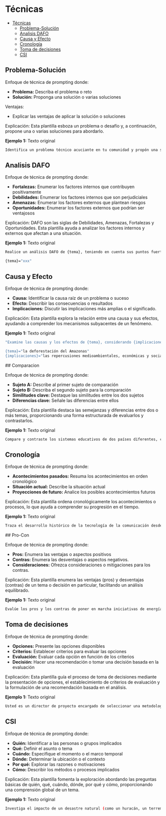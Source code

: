 # Técnicas

- [Técnicas](#técnicas)
  - [Problema-Solución](#problema-solución)
  - [Analisis DAFO](#analisis-dafo)
  - [Causa y Efecto](#causa-y-efecto)
  - [Cronología](#cronología)
  - [Toma de decisiones](#toma-de-decisiones)
  - [CSI](#csi)





## Problema-Solución

Enfoque de técnica de prompting donde:

* **Problema:** Describa el problema o reto
* **Solución:** Proponga una solución o varias soluciones

Ventajas:

* Explicar las ventajas de aplicar la solución o soluciones

Explicación: Esta plantilla esboza un problema o desafío y, a continuación, propone una o varias soluciones para abordarlo.

**Ejemplo 1:** Texto original

```bash
Identifica un problema técnico acuciante en tu comunidad y propón una solución global para mitigar su impacto
```





## Analisis DAFO

Enfoque de técnica de prompting donde:

* **Fortalezas:** Enumerar los factores internos que contribuyen positivamente
* **Debilidades:** Enumerar los factores internos que son perjudiciales
* **Amenazas:** Enumerar los factores externos que plantean riesgos
* **Oportunidades:** Enumerar los factores externos que podrían ser ventajosos

Explicación: DAFO son las siglas de Debilidades, Amenazas, Fortalezas y Oportunidades. Esta plantilla ayuda a analizar los factores internos y externos que afectan a una situación.

**Ejemplo 1:** Texto original

```bash
Realice un análisis DAFO de {tema}, teniendo en cuenta sus puntos fuertes y débiles internos, así como las oportunidades y amenazas externas del mercado

{tema}="xxx"
```





## Causa y Efecto

Enfoque de técnica de prompting donde:

* **Causa:** Identificar la causa raíz de un problema o suceso
* **Efecto:** Describir las consecuencias o resultados
* **Implicaciones:** Discutir las implicaciones más amplias o el significado.

Explicación: Esta plantilla explora la relación entre una causa y sus efectos, ayudando a comprender los mecanismos subyacentes de un fenómeno.

**Ejemplo 1:** Texto original

```bash
"Examine las causas y los efectos de {tema}, considerando {implicaciones}

{tema}="la deforestación del Amazonas"
{implicaciones}="las repercusiones medioambientales, económicas y sociales"
```





## Comparacion

Enfoque de técnica de prompting donde:

* **Sujeto A:** Describe al primer sujeto de comparación
* **Sujeto B:** Describa el segundo sujeto para la comparación
* **Similitudes clave:** Destaque las similitudes entre los dos sujetos
* **Diferencias clave:** Señale las diferencias entre ellos

Explicación: Esta plantilla destaca las semejanzas y diferencias entre dos o más temas, proporcionando una forma estructurada de evaluarlos y contrastarlos.

**Ejemplo 1:** Texto original

```bash
Compare y contraste los sistemas educativos de dos países diferentes, centrándose en la estructura del plan de estudios, los métodos de enseñanza y los resultados de los alumnos
```





## Cronología

Enfoque de técnica de prompting donde:

* **Acontecimientos pasados:** Resuma los acontecimientos en orden cronológico
* **Situación actual:** Describe la situación actual
* **Proyecciones de futuro:** Analice los posibles acontecimientos futuros

Explicación: Esta plantilla ordena cronológicamente los acontecimientos o procesos, lo que ayuda a comprender su progresión en el tiempo.

**Ejemplo 1:** Texto original

```bash
Traza el desarrollo histórico de la tecnología de la comunicación desde la invención de la imprenta hasta la era moderna de las plataformas de medios sociales"
```





## Pro-Con

Enfoque de técnica de prompting donde:

* **Pros:** Enumera las ventajas o aspectos positivos
* **Contras:** Enumera las desventajas o aspectos negativos.
* **Consideraciones:** Ofrezca consideraciones o mitigaciones para los contras.

Explicación: Esta plantilla enumera las ventajas (pros) y desventajas (contras) de un tema o decisión en particular, facilitando un análisis equilibrado.

**Ejemplo 1:** Texto original

```bash
Evalúe los pros y los contras de poner en marcha iniciativas de energías renovables en una ciudad, teniendo en cuenta factores como la rentabilidad, el impacto medioambiental y la participación de la comunidad
```





## Toma de decisiones

Enfoque de técnica de prompting donde:

* **Opciones:** Presente las opciones disponibles
* **Criterios:** Establecer criterios para evaluar las opciones
* **Evaluación:** Evaluar cada opción en función de los criterios
* **Decisión:** Hacer una recomendación o tomar una decisión basada en la evaluación

Explicación: Esta plantilla guía el proceso de toma de decisiones mediante la presentación de opciones, el establecimiento de criterios de evaluación y la formulación de una recomendación basada en el análisis.

**Ejemplo 1:** Texto original

```bash
Usted es un director de proyecto encargado de seleccionar una metodología de desarrollo de software para un próximo proyecto. Compare las metodologías ágiles y en cascada, evalúe su idoneidad para los requisitos del proyecto y recomiende el enfoque más adecuado.
```





## CSI

Enfoque de técnica de prompting donde:

* **Quién:** Identificar a las personas o grupos implicados
* **Qué:** Definir el asunto o tema
* **Cuándo:** Especifique el momento o el marco temporal
* **Dónde:** Determinar la ubicación o el contexto
* **Por qué:** Explorar las razones o motivaciones
* **Cómo:** Describir los métodos o procesos implicados

Explicación: Esta plantilla fomenta la exploración abordando las preguntas básicas de quién, qué, cuándo, dónde, por qué y cómo, proporcionando una comprensión global de un tema.

**Ejemplo 1:** Texto original

```bash
Investiga el impacto de un desastre natural (como un huracán, un terremoto o un incendio forestal) en una comunidad local, abordando quién se vio afectado, qué daños se produjeron, cuándo ocurrió, dónde ocurrió, por qué ocurrió y cómo respondió la comunidad
```